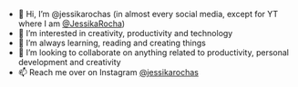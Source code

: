 - 👋 Hi, I’m @jessikarochas (in almost every social media, except for YT where I am [@JessikaRocha](https://www.youtube.com/JessikaRocha))
- 👀 I’m interested in creativity, productivity and technology
- 🌱 I’m always learning, reading and creating things
- 💞️ I’m looking to collaborate on anything related to productivity, personal development and creativity
- 📫 Reach me over on Instagram [@jessikarochas](http://instagram.com/jessikarochas)

<!---
jessikarochas/jessikarochas is a ✨ special ✨ repository because its `README.md` (this file) appears on your GitHub profile.
You can click the Preview link to take a look at your changes.
--->
